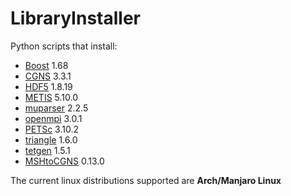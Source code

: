 # LibraryInstaller

Python scripts that install:

- [Boost](https://www.boost.org/) 1.68
- [CGNS](https://cgns.github.io/index.html) 3.3.1
- [HDF5](https://www.hdfgroup.org/) 1.8.19
- [METIS](http://glaros.dtc.umn.edu/gkhome/metis/metis/overview) 5.10.0
- [muparser](http://beltoforion.de/article.php?a=muparser) 2.2.5
- [openmpi](https://www.open-mpi.org/) 3.0.1
- [PETSc](https://www.mcs.anl.gov/petsc/) 3.10.2
- [triangle](http://www.cs.cmu.edu/~quake/triangle.html) 1.6.0
- [tetgen](http://wias-berlin.de/software/index.jsp?id=TetGen&lang=1) 1.5.1
- [MSHtoCGNS](https://github.com/felipegiacomelli/MSHtoCGNS) 0.13.0

The current linux distributions supported are **Arch/Manjaro Linux**
